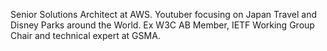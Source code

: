 Senior Solutions Architect at AWS. Youtuber focusing on Japan Travel and Disney Parks around the World. Ex W3C AB Member,  IETF Working Group Chair and technical expert at GSMA.